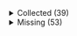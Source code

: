<details><summary>Collected (39)</summary>
<p>

| Packet |
| --- |
| login |
| custom_payload |
| difficulty |
| abilities |
| held_item_slot |
| declare_recipes |
| tags |
| entity_status |
| declare_commands |
| unlock_recipes |
| position |
| player_info |
| update_view_position |
| update_light |
| map_chunk |
| spawn_entity |
| entity_metadata |
| entity_velocity |
| world_border |
| update_time |
| spawn_position |
| window_items |
| set_slot |
| update_health |
| experience |
| keep_alive |
| spawn_entity_living |
| entity_update_attributes |
| block_change |
| advancements |
| world_event |
| entity_destroy |
| multi_block_change |
| entity_equipment |
| entity_head_rotation |
| entity_move_look |
| entity_teleport |
| rel_entity_move |
| entity_look |

</p>
</details>
<details><summary>Missing (53)</summary>
<p>

| Packet |
| --- |
| spawn_entity_experience_orb |
| spawn_entity_weather |
| spawn_entity_painting |
| named_entity_spawn |
| animation |
| statistics |
| block_break_animation |
| tile_entity_data |
| block_action |
| boss_bar |
| tab_complete |
| face_player |
| nbt_query_response |
| chat |
| transaction |
| close_window |
| open_window |
| craft_progress_bar |
| set_cooldown |
| named_sound_effect |
| kick_disconnect |
| explosion |
| unload_chunk |
| game_state_change |
| open_horse_window |
| world_particles |
| map |
| trade_list |
| entity |
| vehicle_move |
| open_book |
| open_sign_entity |
| craft_recipe_response |
| combat_event |
| remove_entity_effect |
| resource_pack_send |
| respawn |
| camera |
| update_view_distance |
| scoreboard_display_objective |
| attach_entity |
| scoreboard_objective |
| set_passengers |
| teams |
| scoreboard_score |
| title |
| entity_sound_effect |
| stop_sound |
| sound_effect |
| playerlist_header |
| collect |
| entity_effect |
| select_advancement_tab |

</p>
</details>